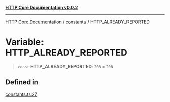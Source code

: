 [**HTTP Core Documentation v0.0.2**](../../README.md)

***

[HTTP Core Documentation](../../modules.md) / [constants](../README.md) / HTTP\_ALREADY\_REPORTED

# Variable: HTTP\_ALREADY\_REPORTED

> `const` **HTTP\_ALREADY\_REPORTED**: `208` = `208`

## Defined in

[constants.ts:27](https://github.com/stonemjs/http-core/blob/ed7c2187bd85b6877da7cd9f8c94448716446e07/src/constants.ts#L27)
